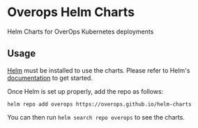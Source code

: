 # Overops Helm Charts
Helm Charts for OverOps Kubernetes deployments

## Usage

[Helm](https://helm.sh) must be installed to use the charts.
Please refer to Helm's [documentation](https://helm.sh/docs/) to get started.

Once Helm is set up properly, add the repo as follows:

```console
helm repo add overops https://overops.github.io/helm-charts
```

You can then run `helm search repo overops` to see the charts.

